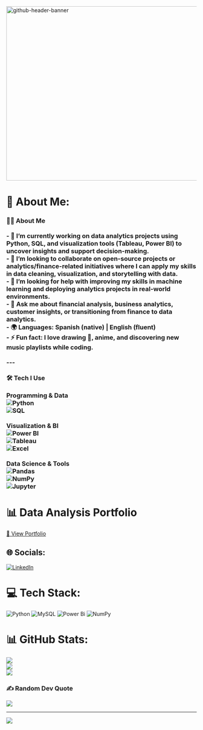 <img width="1700" height="460" alt="github-header-banner" src="https://github.com/user-attachments/assets/ec011342-c28f-46aa-aed7-b63a9e396a43" />


# 💫 About Me:
### 👩‍💻 About Me  <br><br>- 🔭 **I’m currently working on** data analytics projects using Python, SQL, and visualization tools (Tableau, Power BI) to uncover insights and support decision-making.  <br>- 🤝 **I’m looking to collaborate on** open-source projects or analytics/finance-related initiatives where I can apply my skills in data cleaning, visualization, and storytelling with data.  <br>- 🌱 **I’m looking for help with** improving my skills in machine learning and deploying analytics projects in real-world environments.  <br>- 💬 **Ask me about** financial analysis, business analytics, customer insights, or transitioning from finance to data analytics.  <br>- 🌍 **Languages**: Spanish (native) | English (fluent)  <br>- ⚡ **Fun fact**: I love drawing 🎨, anime, and discovering new music playlists while coding.  <br><br>---<br><br> 🛠️ Tech I Use  <br><br>**Programming & Data**  <br>![Python](https://img.shields.io/badge/Python-3776AB?style=for-the-badge&logo=python&logoColor=white)  <br>![SQL](https://img.shields.io/badge/SQL-336791?style=for-the-badge&logo=postgresql&logoColor=white)  <br><br>**Visualization & BI**  <br>![Power BI](https://img.shields.io/badge/Power_BI-F2C811?style=for-the-badge&logo=powerbi&logoColor=black)  <br>![Tableau](https://img.shields.io/badge/Tableau-E97627?style=for-the-badge&logo=tableau&logoColor=white)  <br>![Excel](https://img.shields.io/badge/Microsoft_Excel-217346?style=for-the-badge&logo=microsoft-excel&logoColor=white)  <br><br>**Data Science & Tools**  <br>![Pandas](https://img.shields.io/badge/Pandas-150458?style=for-the-badge&logo=pandas&logoColor=white)  <br>![NumPy](https://img.shields.io/badge/NumPy-013243?style=for-the-badge&logo=numpy&logoColor=white)  <br>![Jupyter](https://img.shields.io/badge/Jupyter-F37626.svg?&style=for-the-badge&logo=Jupyter&logoColor=white)  <br>

# 📊 Data Analysis Portfolio
[🔗 View Portfolio](https://github.com/GeraldineReinoso/Data-Analysis-Portfolio)  

## 🌐 Socials:
[![LinkedIn](https://img.shields.io/badge/LinkedIn-%230077B5.svg?logo=linkedin&logoColor=white)](https://linkedin.com/in/https://www.linkedin.com/in/geraldine-reinoso/) 

# 💻 Tech Stack:
![Python](https://img.shields.io/badge/python-3670A0?style=flat&logo=python&logoColor=ffdd54) ![MySQL](https://img.shields.io/badge/mysql-4479A1.svg?style=flat&logo=mysql&logoColor=white) ![Power Bi](https://img.shields.io/badge/power_bi-F2C811?style=flat&logo=powerbi&logoColor=black) ![NumPy](https://img.shields.io/badge/numpy-%23013243.svg?style=flat&logo=numpy&logoColor=white)
# 📊 GitHub Stats:
![](https://github-readme-stats.vercel.app/api?username=GeraldineReinoso&theme=shadow_blue&hide_border=false&include_all_commits=false&count_private=false)<br/>
![](https://nirzak-streak-stats.vercel.app/?user=GeraldineReinoso&theme=shadow_blue&hide_border=false)<br/>
![](https://github-readme-stats.vercel.app/api/top-langs/?username=GeraldineReinoso&theme=shadow_blue&hide_border=false&include_all_commits=false&count_private=false&layout=compact)

### ✍️ Random Dev Quote
![](https://quotes-github-readme.vercel.app/api?type=horizontal&theme=tokyonight)

---
[![](https://visitcount.itsvg.in/api?id=GeraldineReinoso&icon=0&color=0)](https://visitcount.itsvg.in)

<!-- Proudly created with GPRM ( https://gprm.itsvg.in ) -->
